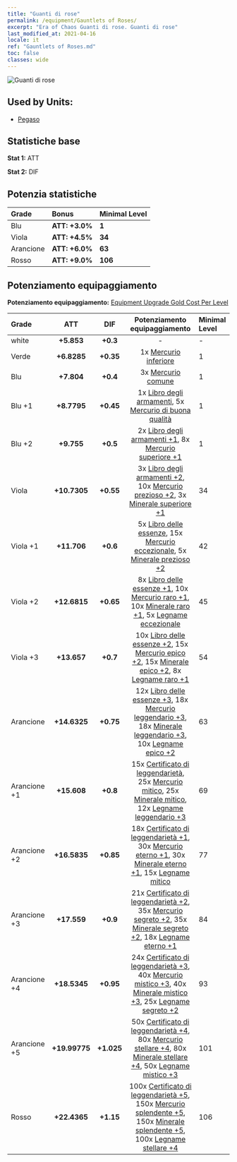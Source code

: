 ```yaml
---
title: "Guanti di rose"
permalink: /equipment/Gauntlets of Roses/
excerpt: "Era of Chaos Guanti di rose. Guanti di rose"
last_modified_at: 2021-04-16
locale: it
ref: "Gauntlets of Roses.md"
toc: false
classes: wide
---
```


  ![Guanti di rose](/images/e/e_2043.png)

## Used by Units:

* [Pegaso](/it/units/Pegasus/) 


## Statistiche base
 **Stat 1:** ATT

 **Stat 2:** DIF

## Potenzia statistiche

  |     Grade    |   Bonus | Minimal Level | 
  |:-------------|:--------|:--------------| 
  | Blu | **ATT: +3.0%** | **1** | 
  | Viola | **ATT: +4.5%** | **34** | 
  | Arancione | **ATT: +6.0%** | **63** | 
  | Rosso | **ATT: +9.0%** | **106** | 


## Potenziamento equipaggiamento
 **Potenziamento equipaggiamento:** [Equipment Upgrade Gold Cost Per Level](/equipment/EquipmentUpgradeCostPerLevel/) 

  |          Grade      | ATT | DIF | Potenziamento equipaggiamento | Minimal Level |
  |:--------------------|:---------:|:---------:|:----------------:|:--------------|
  | white | **+5.853** | **+0.3** | - | - |
  | Verde | **+6.8285** | **+0.35** | 1x [Mercurio inferiore](/it/Items/mat_2/) | 1 |
  | Blu | **+7.804** | **+0.4** | 3x [Mercurio comune](/it/Items/mat_8/) | 1 |
  | Blu +1 | **+8.7795** | **+0.45** | 1x [Libro degli armamenti](/it/Items/mat_18/), 5x [Mercurio di buona qualità](/it/Items/mat_14/) | 1 |
  | Blu +2 | **+9.755** | **+0.5** | 2x [Libro degli armamenti +1](/it/Items/mat_25/), 8x [Mercurio superiore +1](/it/Items/mat_21/) | 1 |
  | Viola | **+10.7305** | **+0.55** | 3x [Libro degli armamenti +2](/it/Items/mat_32/), 10x [Mercurio prezioso +2](/it/Items/mat_28/), 3x [Minerale superiore +1](/it/Items/mat_19/) | 34 |
  | Viola +1 | **+11.706** | **+0.6** | 5x [Libro delle essenze](/it/Items/mat_39/), 15x [Mercurio eccezionale](/it/Items/mat_35/), 5x [Minerale prezioso +2](/it/Items/mat_26/) | 42 |
  | Viola +2 | **+12.6815** | **+0.65** | 8x [Libro delle essenze +1](/it/Items/mat_46/), 10x [Mercurio raro +1](/it/Items/mat_42/), 10x [Minerale raro +1](/it/Items/mat_40/), 5x [Legname eccezionale](/it/Items/mat_34/) | 45 |
  | Viola +3 | **+13.657** | **+0.7** | 10x [Libro delle essenze +2](/it/Items/mat_53/), 15x [Mercurio epico +2](/it/Items/mat_49/), 15x [Minerale epico +2](/it/Items/mat_47/), 8x [Legname raro +1](/it/Items/mat_41/) | 54 |
  | Arancione | **+14.6325** | **+0.75** | 12x [Libro delle essenze +3](/it/Items/mat_60/), 18x [Mercurio leggendario +3](/it/Items/mat_56/), 18x [Minerale leggendario +3](/it/Items/mat_54/), 10x [Legname epico +2](/it/Items/mat_48/) | 63 |
  | Arancione +1 | **+15.608** | **+0.8** | 15x [Certificato di leggendarietà](/it/Items/mat_67/), 25x [Mercurio mitico](/it/Items/mat_63/), 25x [Minerale mitico](/it/Items/mat_61/), 12x [Legname leggendario +3](/it/Items/mat_55/) | 69 |
  | Arancione +2 | **+16.5835** | **+0.85** | 18x [Certificato di leggendarietà +1](/it/Items/mat_74/), 30x [Mercurio eterno +1](/it/Items/mat_70/), 30x [Minerale eterno +1](/it/Items/mat_68/), 15x [Legname mitico](/it/Items/mat_62/) | 77 |
  | Arancione +3 | **+17.559** | **+0.9** | 21x [Certificato di leggendarietà +2](/it/Items/mat_81/), 35x [Mercurio segreto +2](/it/Items/mat_77/), 35x [Minerale segreto +2](/it/Items/mat_75/), 18x [Legname eterno +1](/it/Items/mat_69/) | 84 |
  | Arancione +4 | **+18.5345** | **+0.95** | 24x [Certificato di leggendarietà +3](/it/Items/mat_88/), 40x [Mercurio mistico +3](/it/Items/mat_84/), 40x [Minerale mistico +3](/it/Items/mat_82/), 25x [Legname segreto +2](/it/Items/mat_76/) | 93 |
  | Arancione +5 | **+19.99775** | **+1.025** | 50x [Certificato di leggendarietà +4](/it/Items/mat_95/), 80x [Mercurio stellare +4](/it/Items/mat_91/), 80x [Minerale stellare +4](/it/Items/mat_89/), 50x [Legname mistico +3](/it/Items/mat_83/) | 101 |
  | Rosso | **+22.4365** | **+1.15** | 100x [Certificato di leggendarietà +5](/it/Items/mat_102/), 150x [Mercurio splendente +5](/it/Items/mat_98/), 150x [Minerale splendente +5](/it/Items/mat_96/), 100x [Legname stellare +4](/it/Items/mat_90/) | 106 |

